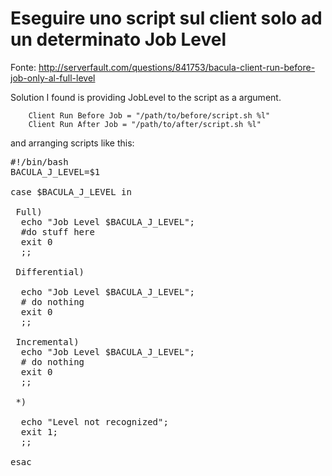 # Eseguire uno script sul client solo ad un determinato Job Level
Fonte: http://serverfault.com/questions/841753/bacula-client-run-before-job-only-al-full-level

Solution I found is providing JobLevel to the script as a argument.

        Client Run Before Job = "/path/to/before/script.sh %l"
        Client Run After Job = "/path/to/after/script.sh %l"

and arranging scripts like this:

<pre>
#!/bin/bash
BACULA_J_LEVEL=$1

case $BACULA_J_LEVEL in

 Full)
  echo "Job Level $BACULA_J_LEVEL";
  #do stuff here
  exit 0
  ;;

 Differential)

  echo "Job Level $BACULA_J_LEVEL";
  # do nothing
  exit 0
  ;;

 Incremental)
  echo "Job Level $BACULA_J_LEVEL";
  # do nothing
  exit 0
  ;;

 *)

  echo "Level not recognized";
  exit 1;
  ;;

esac
</pre>
